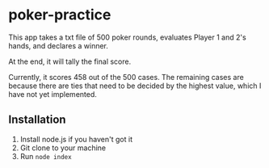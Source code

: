 # poker-practice
This app takes a txt file of 500 poker rounds, evaluates Player 1 and 2's hands, and declares a winner.

At the end, it will tally the final score. 

Currently, it scores 458 out of the 500 cases. The remaining cases are because there are ties that need to be decided by the highest value, which I have not yet implemented. 

## Installation

1. Install node.js if you haven't got it
2. Git clone to your machine 
3. Run `node index` 
